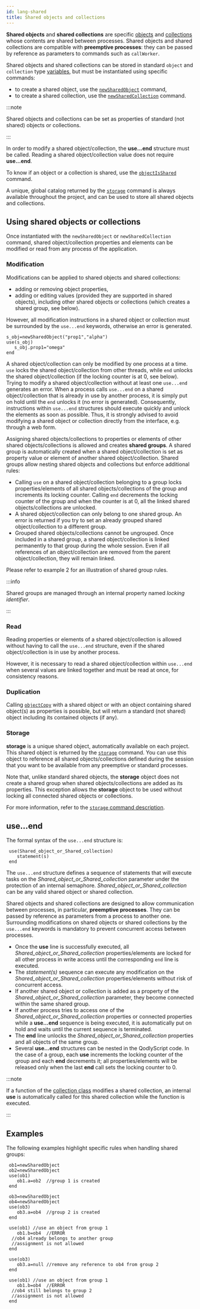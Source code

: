 ```yaml
---
id: lang-shared
title: Shared objects and collections
---
```


**Shared objects** and **shared collections** are specific [objects](lang-object.md) and [collections](lang-collection.md) whose contents are shared between processes. Shared objects and shared collections are compatible with **preemptive processes**: they can be passed by reference as parameters to commands such as `callWorker`.

Shared objects and shared collections can be stored in standard `object` and `collection` type [variables](lang-variables.md), but must be instantiated using specific commands:

- to create a shared object, use the [`newSharedObject`](../objects.md#newsharedobject) command,
- to create a shared collection, use the [`newSharedCollection`](../CollectionClass.md#newsharedcollection) command.

:::note

Shared objects and collections can be set as properties of standard (not shared) objects or collections.

:::

In order to modify a shared object/collection, the **use...end** structure must be called. Reading a shared object/collection value does not require **use...end**.

To know if an object or a collection is shared, use the [`objectIsShared`](../objects.md#objectisshared) command. 

A unique, global catalog returned by the [`storage`](../objects.md#storage) command is always available throughout the project, and can be used to store all shared objects and collections. 

## Using shared objects or collections

Once instantiated with the `newSharedObject` or `newSharedCollection` command, shared object/collection properties and elements can be modified or read from any process of the application.

### Modification

Modifications can be applied to shared objects and shared collections:

- adding or removing object properties,
- adding or editing values (provided they are supported in shared objects), including other shared objects or collections (which creates a shared group, see below).

However, all modification instructions in a shared object or collection must be surrounded by the `use...end` keywords, otherwise an error is generated.

```qs
s_obj=newSharedObject("prop1","alpha")
use(s_obj)
   s_obj.prop1="omega"
end
```

A shared object/collection can only be modified by one process at a time. `use` locks the shared object/collection from other threads, while `end` unlocks the shared object/collection (if the locking counter is at 0, see below). Trying to modify a shared object/collection without at least one `use...end` generates an error. When a process calls `use...end` on a shared object/collection that is already in use by another process, it is simply put on hold until the `end` unlocks it (no error is generated). Consequently, instructions within `use...end` structures should execute quickly and unlock the elements as soon as possible. Thus, it is strongly advised to avoid modifying a shared object or collection directly from the interface, e.g. through a web form.

Assigning shared objects/collections to properties or elements of other shared objects/collections is allowed and creates **shared groups**. A shared group is automatically created when a shared object/collection is set as property value or element of another shared object/collection. Shared groups allow nesting shared objects and collections but enforce additional rules:

- Calling `use` on a shared object/collection belonging to a group locks properties/elements of all shared objects/collections of the group and increments its locking counter. Calling `end` decrements the locking counter of the group and when the counter is at 0, all the linked shared objects/collections are unlocked.
- A shared object/collection can only belong to one shared group. An error is returned if you try to set an already grouped shared object/collection to a different group.
- Grouped shared objects/collections cannot be ungrouped. Once included in a shared group, a shared object/collection is linked permanently to that group during the whole session. Even if all references of an object/collection are removed from the parent object/collection, they will remain linked. 

Please refer to example 2 for an illustration of shared group rules.

:::info

Shared groups are managed through an internal property named *locking identifier*. 

:::


### Read

Reading properties or elements of a shared object/collection is allowed without having to call the `use...end` structure, even if the shared object/collection is in use by another process.

However, it is necessary to read a shared object/collection within `use...end` when several values are linked together and must be read at once, for consistency reasons.

### Duplication

Calling [`objectCopy`](../object.md#objectcopy) with a shared object or with an object containing shared object(s) as properties is possible, but will return a standard (not shared) object including its contained objects (if any).

### Storage

**storage** is a unique shared object, automatically available on each project. This shared object is returned by the [`storage`](../objects.md#storage) command. You can use this object to reference all shared objects/collections defined during the session that you want to be available from any preemptive or standard processes.

Note that, unlike standard shared objects, the **storage** object does not create a shared group when shared objects/collections are added as its properties. This exception allows the **storage** object to be used without locking all connected shared objects or collections.

For more information, refer to the [`storage` command description](../objects.md#storage).

## use...end

The formal syntax of the `use...end` structure is:

```qs
 use(Shared_object_or_Shared_collection)
    statement(s)
 end
```

The `use...end` structure defines a sequence of statements that will execute tasks on the *Shared_object_or_Shared_collection* parameter under the protection of an internal semaphore. *Shared_object_or_Shared_collection* can be any valid shared object or shared collection.

Shared objects and shared collections are designed to allow communication between processes, in particular, **preemptive processes**. They can be passed by reference as parameters from a process to another one. Surrounding modifications on shared objects or shared collections by the `use...end` keywords is mandatory to prevent concurrent access between processes.

- Once the **use** line is successfully executed, all *Shared_object_or_Shared_collection* properties/elements are locked for all other process in write access until the corresponding `end` line is executed.
- The *statement(s)* sequence can execute any modification on the *Shared_object_or_Shared_collection* properties/elements without risk of concurrent access.
- If another shared object or collection is added as a property of the *Shared_object_or_Shared_collection* parameter, they become connected within the same shared group.
- If another process tries to access one of the *Shared_object_or_Shared_collection* properties or connected properties while a **use...end** sequence is being executed, it is automatically put on hold and waits until the current sequence is terminated. 
- The **end** line unlocks the *Shared_object_or_Shared_collection* properties and all objects of the same group.
- Several **use...end** structures can be nested in the QodlyScript code. In the case of a group, each **use** increments the locking counter of the group and each **end** decrements it; all properties/elements will be released only when the last **end** call sets the locking counter to 0. 

:::note

If a function of the [collection class](../CollectionClass.md) modifies a shared collection, an internal **use** is automatically called for this shared collection while the function is executed. 

:::


## Examples

The following examples highlight specific rules when handling shared groups:

```qs
 ob1=newSharedObject
 ob2=newSharedObject
 use(ob1)
    ob1.a=ob2  //group 1 is created
 end
 
 ob3=newSharedObject
 ob4=newSharedObject
 use(ob3)
    ob3.a=ob4  //group 2 is created
 end
 
 use(ob1) //use an object from group 1
    ob1.b=ob4  //ERROR
  //ob4 already belongs to another group
  //assignment is not allowed
 end
 
 use(ob3)
    ob3.a=null //remove any reference to ob4 from group 2
 end
 
 use(ob1) //use an object from group 1
    ob1.b=ob4  //ERROR
  //ob4 still belongs to group 2
  //assignment is not allowed
 end
```


